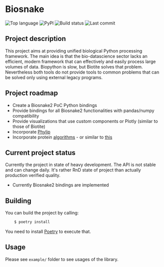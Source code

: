 # Biosnake

![Top language](https://img.shields.io/github/languages/top/styczynski/python-biosnake)
![PyPI](https://img.shields.io/pypi/v/biosnake?style=flat)
![Build status](https://github.com/styczynski/python-biosnake/workflows/Build/badge.svg)
![Last commit](https://img.shields.io/github/last-commit/styczynski/python-biosnake)

## Project description

This project aims at providing unified biological Python processing framework.
The main idea is that the bio-datascience sector lacks an efficient, modern framework that can effectively and easily process large volumes of data.
Biopython is slow, but Biotite solves that problem. Nevertheless both tools do not provide tools to common problems that can be solved only using external legacy programs.

## Project roadmap

- Create a Biosnake2 PoC Python bindings
- Provide bindings for all Biosnake2 functionalities with pandas/numpy compatibility
- Provide visualizations that use custom components or Plotly (similar to those of Biotite)
- Incorporate [Phylip](https://evolution.genetics.washington.edu/phylip/progs.data.prot.html)
- Incorporate protein [algorithms](https://www.ncbi.nlm.nih.gov/pmc/articles/PMC6394400/) - or similar to [this](https://pypi.org/project/seqfold/)

## Current project status

Currently the project in state of heavy development. The API is not stable and can change daily. It's rather RnD state of project than actually production verified quality.
* Currently Biosnake2 bindings are implemented

## Building

You can build the project by calling:
```bash
    $ poetry install
```
You need to install [Poetry](https://python-poetry.org/docs/#installation) to execute that.

## Usage

Please see `example/` folder to see usages of the library.
